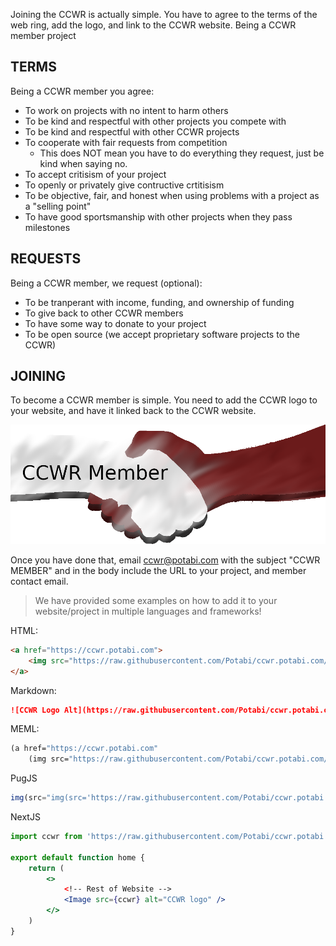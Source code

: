 Joining the CCWR is actually simple. You have to agree to the terms of the web ring, add the logo, and link to the CCWR website. Being a CCWR member project

## TERMS
Being a CCWR member you agree:
- To work on projects with no intent to harm others
- To be kind and respectful with other projects you compete with
- To be kind and respectful with other CCWR projects
- To cooperate with fair requests from competition
  - This does NOT mean you have to do everything they request, just be kind when saying no.
- To accept critisism of your project
- To openly or privately give contructive crtitisism
- To be objective, fair, and honest when using problems with a project as a "selling point"
- To have good sportsmanship with other projects when they pass milestones

## REQUESTS
Being a CCWR member, we request (optional):
- To be tranperant with income, funding, and ownership of funding
- To give back to other CCWR members
- To have some way to donate to your project
- To be open source (we accept proprietary software projects to the CCWR)

## JOINING
To become a CCWR member is simple. You need to add the CCWR logo to your website, and have it linked back to the CCWR website.

![CCWR Logo Alt](https://raw.githubusercontent.com/Potabi/ccwr.potabi.com/gh-pages/image/logo.png)

Once you have done that, email [ccwr@potabi.com](mailto:ccwr@potabi.com) with the subject "CCWR MEMBER" and in the body include the URL to your project, and member contact email.

> We have provided some examples on how to add it to your website/project in multiple languages and frameworks!

HTML:
```html
<a href="https://ccwr.potabi.com">
    <img src="https://raw.githubusercontent.com/Potabi/ccwr.potabi.com/gh-pages/image/logo.png" alt="CCWR Logo">
</a>
```

Markdown:
```md
![CCWR Logo Alt](https://raw.githubusercontent.com/Potabi/ccwr.potabi.com/gh-pages/image/logo.png)
```

MEML:
```lisp
(a href="https://ccwr.potabi.com"
    (img src="https://raw.githubusercontent.com/Potabi/ccwr.potabi.com/gh-pages/image/logo.png" alt="CCWR Logo"))
```

PugJS
```js
img(src="img(src='https://raw.githubusercontent.com/Potabi/ccwr.potabi.com/gh-pages/image/logo.png')")
```

NextJS
```jsx
import ccwr from 'https://raw.githubusercontent.com/Potabi/ccwr.potabi.com/gh-pages/image/logo.png';

export default function home {
    return (
        <>
            <!-- Rest of Website -->
            <Image src={ccwr} alt="CCWR logo" />
        </>
    )
}
```